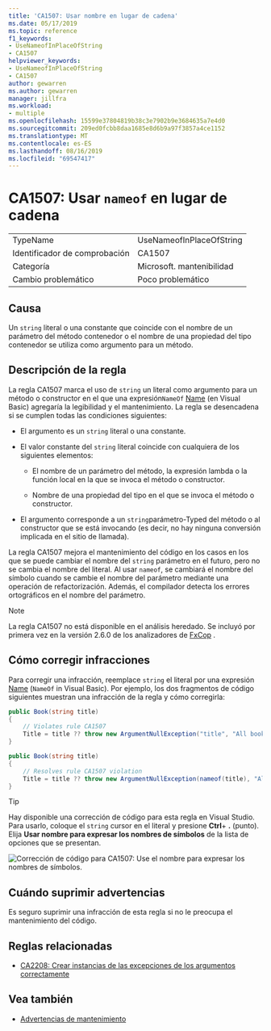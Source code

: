 ```yaml
---
title: 'CA1507: Usar nombre en lugar de cadena'
ms.date: 05/17/2019
ms.topic: reference
f1_keywords:
- UseNameofInPlaceOfString
- CA1507
helpviewer_keywords:
- UseNameofInPlaceOfString
- CA1507
author: gewarren
ms.author: gewarren
manager: jillfra
ms.workload:
- multiple
ms.openlocfilehash: 15599e37804819b38c3e7902b9e3684635a7e4d0
ms.sourcegitcommit: 209ed0fcbb8daa1685e8d6b9a97f3857a4ce1152
ms.translationtype: MT
ms.contentlocale: es-ES
ms.lasthandoff: 08/16/2019
ms.locfileid: "69547417"
---
```

# <a name="ca1507-use-nameof-in-place-of-string"></a>CA1507: Usar `nameof` en lugar de cadena

|||
|-|-|
|TypeName|UseNameofInPlaceOfString|
|Identificador de comprobación|CA1507|
|Categoría|Microsoft. mantenibilidad|
|Cambio problemático|Poco problemático|

## <a name="cause"></a>Causa

Un `string` literal o una constante que coincide con el nombre de un parámetro del método contenedor o el nombre de una propiedad del tipo contenedor se utiliza como argumento para un método.

## <a name="rule-description"></a>Descripción de la regla

La regla CA1507 marca el uso de `string` un literal como argumento para un método o constructor en el que una expresión`NameOf` [Name](/dotnet/csharp/language-reference/keywords/nameof) (en Visual Basic) agregaría la legibilidad y el mantenimiento. La regla se desencadena si se cumplen todas las condiciones siguientes:

- El argumento es un `string` literal o una constante.

- El valor constante del `string` literal coincide con cualquiera de los siguientes elementos:

  - El nombre de un parámetro del método, la expresión lambda o la función local en la que se invoca el método o constructor.

  - Nombre de una propiedad del tipo en el que se invoca el método o constructor.

- El argumento corresponde a un `string`parámetro-Typed del método o al constructor que se está invocando (es decir, no hay ninguna conversión implicada en el sitio de llamada).

La regla CA1507 mejora el mantenimiento del código en los casos en los que se puede cambiar el nombre del `string` parámetro en el futuro, pero no se cambia el nombre del literal. Al usar `nameof`, se cambiará el nombre del símbolo cuando se cambie el nombre del parámetro mediante una operación de refactorización. Además, el compilador detecta los errores ortográficos en el nombre del parámetro.

> [!NOTE]
> La regla CA1507 no está disponible en el análisis heredado. Se incluyó por primera vez en la versión 2.6.0 de los analizadores de [FxCop](https://www.nuget.org/packages/Microsoft.CodeAnalysis.FxCopAnalyzers) .

## <a name="how-to-fix-violations"></a>Cómo corregir infracciones

Para corregir una infracción, reemplace `string` el literal por una expresión [Name](/dotnet/csharp/language-reference/keywords/nameof) (`NameOf` in Visual Basic). Por ejemplo, los dos fragmentos de código siguientes muestran una infracción de la regla y cómo corregirla:

```csharp
public Book(string title)
{
    // Violates rule CA1507
    Title = title ?? throw new ArgumentNullException("title", "All books must have a title.");
}
```

```csharp
public Book(string title)
{
    // Resolves rule CA1507 violation
    Title = title ?? throw new ArgumentNullException(nameof(title), "All books must have a title.");
}
```

> [!TIP]
> Hay disponible una corrección de código para esta regla en Visual Studio. Para usarlo, coloque el `string` cursor en el literal y presione **Ctrl**+ **.** (punto). Elija **Usar nombre para expresar los nombres de símbolos** de la lista de opciones que se presentan.
>
> ![Corrección de código para CA1507: Use el nombre para expresar los nombres de símbolos.](media/ca1507-code-fix.PNG)

## <a name="when-to-suppress-warnings"></a>Cuándo suprimir advertencias

Es seguro suprimir una infracción de esta regla si no le preocupa el mantenimiento del código.

## <a name="related-rules"></a>Reglas relacionadas

- [CA2208: Crear instancias de las excepciones de los argumentos correctamente](ca2208-instantiate-argument-exceptions-correctly.md)

## <a name="see-also"></a>Vea también

- [Advertencias de mantenimiento](../code-quality/maintainability-warnings.md)
